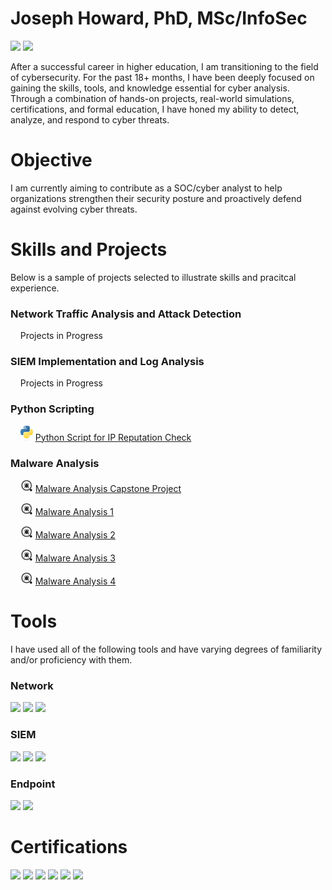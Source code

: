 # Joseph Howard, PhD, MSc/InfoSec
<a href="https://www.linkedin.com/in/josephchoward/"><img src="https://img.shields.io/badge/-LinkedIn-0072b1?&style=for-the-badge&logo=linkedin&logoColor=white" /></a>
<a href="https://medium.com/@infosecguy_88900">
  <img src="https://img.shields.io/badge/-Medium-000000?&style=for-the-badge&logo=medium&logoColor=white" />
</a>


After a successful career in higher education, I am transitioning to the field of cybersecurity. For the past 18+ months, I have been deeply focused on gaining the skills, tools, and knowledge essential for cyber analysis. Through a combination of hands-on projects, real-world simulations, certifications, and formal education, I have honed my ability to detect, analyze, and respond to cyber threats.

# Objective

I am currently aiming to contribute as a SOC/cyber analyst to help organizations strengthen their security posture and proactively defend against evolving cyber threats.

# Skills and Projects
Below is a sample of projects selected to illustrate skills and pracitcal experience.
### Network Traffic Analysis and Attack Detection
&nbsp;&nbsp;&nbsp;&nbsp;Projects in Progress

### SIEM Implementation and Log Analysis
&nbsp;&nbsp;&nbsp;&nbsp;Projects in Progress

### Python Scripting
&nbsp;&nbsp;&nbsp;&nbsp;<img src="https://raw.githubusercontent.com/JosephCHoward/assets/main/icons/python_logo.svg" alt="python logo" width="20"/> [Python Script for IP Reputation Check](https://github.com/JosephCHoward/Python-IP-Check-Script)

### Malware Analysis
&nbsp;&nbsp;&nbsp;&nbsp;<img src="https://raw.githubusercontent.com/JosephCHoward/assets/main/icons/malware_bug.jpg" alt="malware icon" width="20"/> [Malware Analysis Capstone Project](https://github.com/JosephCHoward/Malware-Capstone)  

&nbsp;&nbsp;&nbsp;&nbsp;<img src="https://raw.githubusercontent.com/JosephCHoward/assets/main/icons/malware_bug.jpg" alt="malware icon" width="20"/> [Malware Analysis 1](https://github.com/JosephCHoward/Malware-Analysis-1)  

&nbsp;&nbsp;&nbsp;&nbsp;<img src="https://raw.githubusercontent.com/JosephCHoward/assets/main/icons/malware_bug.jpg" alt="malware icon" width="20"/> [Malware Analysis 2](https://github.com/JosephCHoward/Malware-Analysis-2)  

&nbsp;&nbsp;&nbsp;&nbsp;<img src="https://raw.githubusercontent.com/JosephCHoward/assets/main/icons/malware_bug.jpg" alt="malware icon" width="20"/> [Malware Analysis 3](https://github.com/JosephCHoward/Malware-Analysis-3)  

&nbsp;&nbsp;&nbsp;&nbsp;<img src="https://raw.githubusercontent.com/JosephCHoward/assets/main/icons/malware_bug.jpg" alt="malware icon" width="20"/> [Malware Analysis 4](https://github.com/JosephCHoward/Malware-Analysis-4)

# Tools
I have used all of the following tools and have varying degrees of familiarity and/or proficiency with them.

### Network
<div>
    <img src="https://img.shields.io/badge/-Wireshark-1679A7?&style=for-the-badge&logo=Wireshark&logoColor=white" />
    <img src="https://img.shields.io/badge/-tcpdump-1679A7?&style=for-the-badge&logo=tcpdump&logoColor=white" />
    <img src="https://img.shields.io/badge/-Suricata-EF3B2D?&style=for-the-badge&logo=Suricata&logoColor=white" />
</div>

### SIEM
<div>
    <img src="https://img.shields.io/badge/-Splunk-000000?&style=for-the-badge&logo=Splunk&logoColor=white" />
    <img src="https://img.shields.io/badge/-Microsoft_Sentinel-0078D4?&style=for-the-badge&logo=Microsoft&logoColor=white" />
    <img src="https://img.shields.io/badge/-Elastic-005571?&style=for-the-badge&logo=Elastic&logoColor=white" />
</div>

### Endpoint
<div>
    <img src="https://img.shields.io/badge/-Microsoft_Defender_for_Endpoint-00A4EF?&style=for-the-badge&logo=Microsoft&logoColor=white" />
    <img src="https://img.shields.io/badge/-Velociraptor-4B275F?&style=for-the-badge&logo=Velociraptor&logoColor=white" />
</div>

# Certifications
<div>
<img src="https://img.shields.io/badge/-CySA%2B-FF0000?&style=for-the-badge&logo=CompTIA&logoColor=white" />
<img src="https://img.shields.io/badge/-Security%2B-FF0000?&style=for-the-badge&logo=CompTIA&logoColor=white" />
<img src="https://img.shields.io/badge/-Network%2B-FF0000?&style=for-the-badge&logo=CompTIA&logoColor=white" />
<img src="https://img.shields.io/badge/-Kano%20Cyber%20Analyst%20Certificate-6A1B9A?&style=for-the-badge&logo=cybersecurity&logoColor=white" />
<img src="https://img.shields.io/badge/-Google%20Cybersecurity%20Certificate-4285F4?&style=for-the-badge&logo=google&logoColor=white" />
<img src="https://img.shields.io/badge/-Microsoft%20AZ--900-0078D4?&style=for-the-badge&logo=microsoft&logoColor=white" />
</div>

